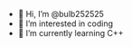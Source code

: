- 👋 Hi, I’m @bulb252525
- 👀 I’m interested in coding
- 🌱 I’m currently learning C++

<!---
bulb252525/bulb252525 is a ✨ special ✨ repository because its `README.md` (this file) appears on your GitHub profile.
You can click the Preview link to take a look at your changes.
--->
